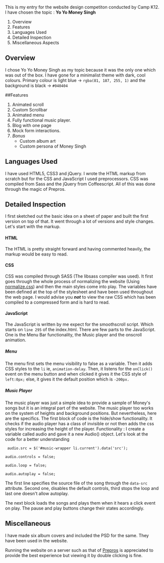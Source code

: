  This is my entry for the website design competiton conducted by Camp K12.
 I have chosen the topic : __Yo Yo Money Singh__
 
 1. Overview
 2. Features
 3. Languages Used
 4. Detailed Inspection
 5. Miscellaneous Aspects
 
 ## Overview
I chose Yo Yo Money Singh as my topic because it was the only one which was out of the box. I have gone for a minimalist theme with dark, cool colours. Primary colour is light blue -> `rgba(81, 187, 255, 1)` and the background is black -> `#040404`

##Features
1. Animated scroll
2. Custom Scrollbar
3. Animated menu
4. Fully functional music player.
5. Blog with one page
6. Mock form interactions.
7. *Bonus*
	* Custom album art
	* Custom persona of Money Singh 

 ## Languages Used
 I have used HTML5, CSS3 and jQuery. I wrote the HTML markup from scratch but for the CSS and JavaScript I used preprocessors. CSS was compiled from Sass and the jQuery from Coffeescript.
 All of this was done through the magic of Prepros.

 ## Detailed Inspection
I first sketched out the basic idea on a sheet of paper and built the first version on top of that. It went through a lot of versions and style changes. Let's start with the markup.

 #### HTML
 The HTML is pretty straight forward and having commented heavily, the markup would be easy to read.

 #### CSS
 CSS was compiled through SASS (The libsass compiler was used). It first goes through the whole process of normalizing the website (Using [normalize.css](http://necolas.github.io/normalize.css/)) and then the main styles come into play. The variables have been defined at the top of the stylesheet and have been used throughout the web page. I would advise you ***not*** to view the raw CSS which has been compiled to a compressed form and is hard to read. 

 #### JavaScript
 The JavaScript is written by me expect for the smoothscroll script. Which starts on `line 295` of the index.html.
 There are few parts to the JavaScript.
 One is the Menu Bar functionality, the Music player and the onscroll animation.
 ##### Menu
 The menu first sets the menu visibility to false as a variable. Then it adds CSS styles to the `li` ie, `animation-delay`.
 Then, it listens for the `onClick()` event on the menu button and when clicked it gives it the CSS style of `left:0px;` else, it gives it the default position which is `-200px.`
 ##### Music Player
 The music player was just a simple idea to provide a sample of Money's songs but it is an integral part of the website.
 The music player too works on the system of heights and background positions. But nevertheless, here are the specifics.
 The first block of code is the hide/show functionality. It checks if the audio player has a class of invisible or not then adds the css styles for increasing the height of the player.
 Functionality : I create a variable called audio and gave it a new Audio() object.
 Let's look at the code for a better understanding

 ` audio.src = $('#music-wrapper li.current').data('src');`

 `audio.controls = false;`

 `audio.loop = false;`

 `audio.autoplay = false;`

 The first line specifies the source file of the song through the `data-src` attribute. Second one, disables the default controls, third stops the loop and last one doesn't allow autoplay.

 The next block loads the songs and plays them when it hears a click event on play.
 The pause and play buttons change their states accordingly.


 ## Miscellaneous
 I have made six album covers and included the PSD for the same.
 They have been used in the website.

 Running the website on a server such as that of [Prepros](http://www.alphapixels.com/prepros) is appreciated to provide the best experience but viewing it by double clicking is fine. 
